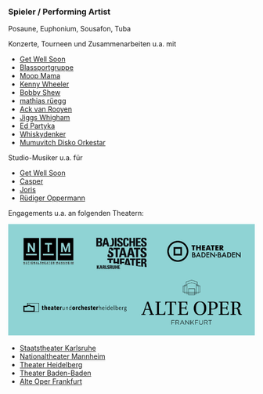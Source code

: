 ### Spieler / Performing Artist

Posaune, Euphonium, Sousafon, Tuba

Konzerte, Tourneen und Zusammenarbeiten u.a. mit

- [Get Well Soon](http://www.youwillgetwellsoon.com/)
- [Blassportgruppe](http://blassportgruppe.de/)
- [Moop Mama](https://moopmama.com/)
- [Kenny Wheeler](https://www.ecmrecords.com/artists/1435045839/kenny-wheeler)
- [Bobby Shew](https://www.bobbyshew.com/)
- [mathias rüegg](https://www.mathiasrueegg.com/)
- [Ack van Rooyen](https://www.ackvanrooyen.com/)
- [Jiggs Whigham](http://www.jiggswhigham.com/)
- [Ed Partyka](http://www.epjo.de/)
- [Whiskydenker](http://whiskydenker.de/)
- [Mumuvitch Disko Orkestar](http://mumudisko.de/)

Studio-Musiker u.a. für

- [Get Well Soon](https://www.youwillgetwellsoon.com/)
- [Casper](https://www.casperxo.com/)
- [Joris](http://www.jorismusik.de/)
- [Rüdiger Oppermann](https://www.klangwelten.com/)

Engagements u.a. an folgenden Theatern:

![](/images/badge_theater.jpg)

- [Staatstheater Karlsruhe](https://www.staatstheater.karlsruhe.de/)
- [Nationaltheater Mannheim](https://www.nationaltheater-mannheim.de/)
- [Theater Heidelberg](https://www.theaterheidelberg.de/)
- [Theater Baden-Baden](http://www.theater.baden-baden.de/)
- [Alte Oper Frankfurt](https://www.alteoper.de/)